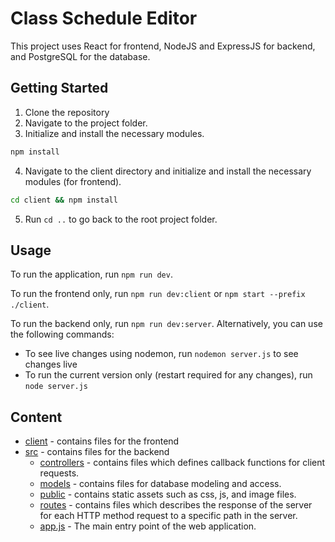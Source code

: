 # Class Schedule Editor

This project uses React for frontend, NodeJS and ExpressJS for backend, and PostgreSQL for the database.

## Getting Started

1. Clone the repository
2. Navigate to the project folder.
3. Initialize and install the necessary modules.

```bash
npm install
```

4. Navigate to the client directory and initialize and install the necessary modules (for frontend).

```bash
cd client && npm install
```

5. Run `cd ..` to go back to the root project folder.

## Usage

To run the application, run `npm run dev`.

To run the frontend only, run `npm run dev:client` or `npm start --prefix ./client`.

To run the backend only, run `npm run dev:server`. Alternatively, you can use the following commands:

- To see live changes using nodemon, run `nodemon server.js` to see changes live
- To run the current version only (restart required for any changes), run `node server.js`

## Content

- [client](./client/) - contains files for the frontend
- [src](./src/) - contains files for the backend
  - [controllers](./src/controllers/) - contains files which defines callback functions for client requests.
  - [models](./src/models/) - contains files for database modeling and access.
  - [public](./src/public/) - contains static assets such as css, js, and image files.
  - [routes](./src/routes/) - contains files which describes the response of the server for each HTTP method request to a specific path in the server.
  - [app.js](./src/app.js) - The main entry point of the web application.
